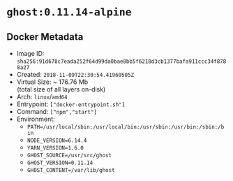 # `ghost:0.11.14-alpine`

## Docker Metadata

- Image ID: `sha256:91d678c7eada252f64d99da0bae8bb5f6218d3cb1377bafa911ccc34f8788a27`
- Created: `2018-11-09T22:30:54.41960505Z`
- Virtual Size: ~ 176.76 Mb  
  (total size of all layers on-disk)
- Arch: `linux`/`amd64`
- Entrypoint: `["docker-entrypoint.sh"]`
- Command: `["npm","start"]`
- Environment:
  - `PATH=/usr/local/sbin:/usr/local/bin:/usr/sbin:/usr/bin:/sbin:/bin`
  - `NODE_VERSION=6.14.4`
  - `YARN_VERSION=1.6.0`
  - `GHOST_SOURCE=/usr/src/ghost`
  - `GHOST_VERSION=0.11.14`
  - `GHOST_CONTENT=/var/lib/ghost`
